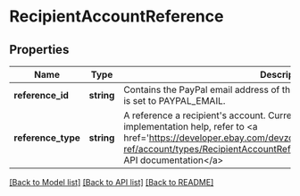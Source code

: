 # RecipientAccountReference

## Properties
Name | Type | Description | Notes
------------ | ------------- | ------------- | -------------
**reference_id** | **string** | Contains the PayPal email address of the recipient (buyer) if referenceType is set to PAYPAL_EMAIL. | [optional] 
**reference_type** | **string** | A reference a recipient&#39;s account. Currently only PAYPAL_EMAIL is valid. For implementation help, refer to &lt;a href&#x3D;&#39;https://developer.ebay.com/devzone/rest/api-ref/account/types/RecipientAccountReferenceTypeEnum.html&#39;&gt;eBay API documentation&lt;/a&gt; | [optional] 

[[Back to Model list]](../README.md#documentation-for-models) [[Back to API list]](../README.md#documentation-for-api-endpoints) [[Back to README]](../README.md)


